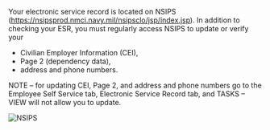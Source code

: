Your electronic service record is located on NSIPS (https://nsipsprod.nmci.navy.mil/nsipsclo/jsp/index.jsp). In addition to checking your ESR, you must regularly access NSIPS to update or verify your 
- Civilian Employer Information (CEI), 
- Page 2 (dependency data), 
- address and phone numbers. 

NOTE – for updating CEI, Page 2, and address and phone numbers go to the Employee Self Service tab, Electronic Service Record tab, and TASKS – VIEW will not allow you to update.

![NSIPS](https://github.com/LanceGundersen/navy-reserve-wiki/images/nsips.png "NSIPS")
